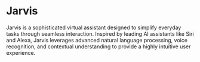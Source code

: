 # Jarvis
Jarvis is a sophisticated virtual assistant designed to simplify everyday tasks through seamless interaction. Inspired by leading AI assistants like Siri and Alexa, Jarvis leverages advanced natural language processing, voice recognition, and contextual understanding to provide a highly intuitive user experience.
